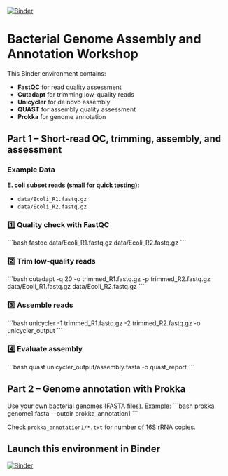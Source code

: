 [![Binder](https://mybinder.org/badge_logo.svg)](https://mybinder.org/v2/gh/arijitnus/bacterial_genomics_workshop/HEAD)
# Bacterial Genome Assembly and Annotation Workshop

This Binder environment contains:

- **FastQC** for read quality assessment
- **Cutadapt** for trimming low-quality reads
- **Unicycler** for de novo assembly
- **QUAST** for assembly quality assessment
- **Prokka** for genome annotation

## Part 1 – Short-read QC, trimming, assembly, and assessment

### Example Data
**E. coli subset reads (small for quick testing):**
- `data/Ecoli_R1.fastq.gz`
- `data/Ecoli_R2.fastq.gz`

### 1️⃣ Quality check with FastQC
\```bash
fastqc data/Ecoli_R1.fastq.gz data/Ecoli_R2.fastq.gz
\```

### 2️⃣ Trim low-quality reads
\```bash
cutadapt -q 20 -o trimmed_R1.fastq.gz -p trimmed_R2.fastq.gz data/Ecoli_R1.fastq.gz data/Ecoli_R2.fastq.gz
\```

### 3️⃣ Assemble reads
\```bash
unicycler -1 trimmed_R1.fastq.gz -2 trimmed_R2.fastq.gz -o unicycler_output
\```

### 4️⃣ Evaluate assembly
\```bash
quast unicycler_output/assembly.fasta -o quast_report
\```

## Part 2 – Genome annotation with Prokka

Use your own bacterial genomes (FASTA files).
Example:
\```bash
prokka genome1.fasta --outdir prokka_annotation1
\```

Check `prokka_annotation1/*.txt` for number of 16S rRNA copies.

## Launch this environment in Binder

[![Binder](https://mybinder.org/badge_logo.svg)](https://mybinder.org/v2/gh/YOUR_USERNAME/bacterial-genome-workshop/main)

